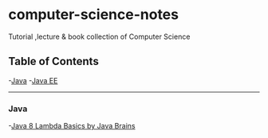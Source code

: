 # computer-science-notes
Tutorial ,lecture &amp; book collection of Computer Science

Table of Contents
---------------------------

-[Java](#java)
-[Java EE](JEE)




-----------------------------

### Java 
-[Java 8 Lambda Basics by Java Brains](https://www.youtube.com/watch?v=gpIUfj3KaOc&list=PLqq-6Pq4lTTa9YGfyhyW2CqdtW9RtY-I3)
